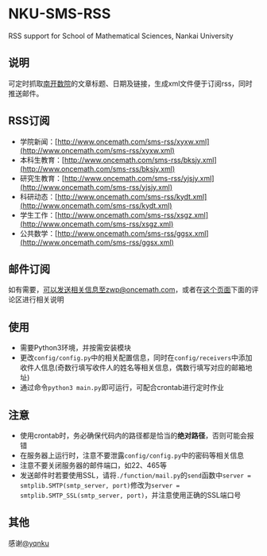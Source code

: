 # NKU-SMS-RSS
RSS support for School of Mathematical Sciences, Nankai University

## 说明
可定时抓取[南开数院](http://sms.nankai.edu.cn)的文章标题、日期及链接，生成xml文件便于订阅rss，同时推送邮件。

## RSS订阅
 - 学院新闻：[http://www.oncemath.com/sms-rss/xyxw.xml](http://www.oncemath.com/sms-rss/xyxw.xml)
 - 本科生教育：[http://www.oncemath.com/sms-rss/bksjy.xml](http://www.oncemath.com/sms-rss/bksjy.xml)
 - 研究生教育：[http://www.oncemath.com/sms-rss/yjsjy.xml](http://www.oncemath.com/sms-rss/yjsjy.xml)
 - 科研动态：[http://www.oncemath.com/sms-rss/kydt.xml](http://www.oncemath.com/sms-rss/kydt.xml)
 - 学生工作：[http://www.oncemath.com/sms-rss/xsgz.xml](http://www.oncemath.com/sms-rss/xsgz.xml)
 - 公共数学：[http://www.oncemath.com/sms-rss/ggsx.xml](http://www.oncemath.com/sms-rss/ggsx.xml)

## 邮件订阅
如有需要，可以发送相关信息至zwp@oncemath.com，或者在[这个页面](http://www.oncemath.com/nku-sms-rss.html)下面的评论区进行相关说明

## 使用
 - 需要Python3环境，并按需安装模块
 - 更改`config/config.py`中的相关配置信息，同时在`config/receivers`中添加收件人信息(奇数行填写收件人的姓名等相关信息，偶数行填写对应的邮箱地址)
 - 通过命令`python3 main.py`即可运行，可配合crontab进行定时作业
 
## 注意
 - 使用crontab时，务必确保代码内的路径都是恰当的**绝对路径**，否则可能会报错
 - 在服务器上运行时，注意不要泄露`config/config.py`中的密码等相关信息
 - 注意不要关闭服务器的邮件端口，如22、465等
 - 发送邮件时若要使用SSL，请将`./function/mail.py`的`send`函数中`server = smtplib.SMTP(smtp_server, port)`修改为`server = smtplib.SMTP_SSL(smtp_server, port)`，并注意使用正确的SSL端口号
 
## 其他
感谢[@yqnku](http://www.quicy.cn)
